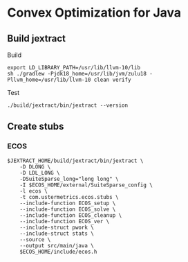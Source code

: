 # Convex Optimization for Java

## Build jextract

Build

```
export LD_LIBRARY_PATH=/usr/lib/llvm-10/lib
sh ./gradlew -Pjdk18_home=/usr/lib/jvm/zulu18 -Pllvm_home=/usr/lib/llvm-10 clean verify
```

Test

```
./build/jextract/bin/jextract --version
```

## Create stubs

### ECOS

```
$JEXTRACT_HOME/build/jextract/bin/jextract \
    -D DLONG \
    -D LDL_LONG \
    -DSuiteSparse_long="long long" \
    -I $ECOS_HOME/external/SuiteSparse_config \
    -l ecos \
    -t com.ustermetrics.ecos.stubs \
    --include-function ECOS_setup \
    --include-function ECOS_solve \
    --include-function ECOS_cleanup \
    --include-function ECOS_ver \
    --include-struct pwork \
    --include-struct stats \
    --source \
    --output src/main/java \
    $ECOS_HOME/include/ecos.h
```

